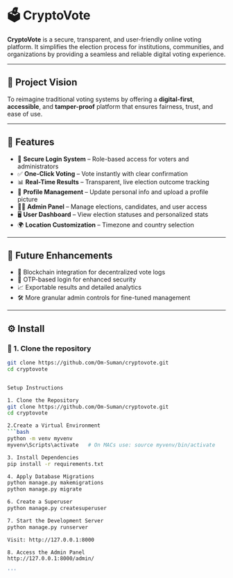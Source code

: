 # 🗳️ CryptoVote

**CryptoVote** is a secure, transparent, and user-friendly online voting platform. It simplifies the election process for institutions, communities, and organizations by providing a seamless and reliable digital voting experience.

---

## 🎯 Project Vision

To reimagine traditional voting systems by offering a **digital-first**, **accessible**, and **tamper-proof** platform that ensures fairness, trust, and ease of use.

---

## 🚀 Features

- 🔐 **Secure Login System** – Role-based access for voters and administrators  
- ✅ **One-Click Voting** – Vote instantly with clear confirmation  
- 📊 **Real-Time Results** – Transparent, live election outcome tracking  
- 🧾 **Profile Management** – Update personal info and upload a profile picture  
- 🧑‍💼 **Admin Panel** – Manage elections, candidates, and user access  
- 🖥️ **User Dashboard** – View election statuses and personalized stats  
- 🌍 **Location Customization** – Timezone and country selection

---

## 🔮 Future Enhancements

- 🔗 Blockchain integration for decentralized vote logs  
- 🔐 OTP-based login for enhanced security  
- 📈 Exportable results and detailed analytics  
- 🛠️ More granular admin controls for fine-tuned management

---

## ⚙️ Install

### 📁 1. Clone the repository

```bash
git clone https://github.com/Om-Suman/cryptovote.git
cd cryptovote


Setup Instructions

1. Clone the Repository
git clone https://github.com/Om-Suman/cryptovote.git
cd cryptovote

2.Create a Virtual Environment
```bash
python -m venv myvenv
myvenv\Scripts\activate   # On MACs use: source myvenv/bin/activate  

3. Install Dependencies
pip install -r requirements.txt

4. Apply Database Migrations
python manage.py makemigrations
python manage.py migrate

6. Create a Superuser
python manage.py createsuperuser

7. Start the Development Server
python manage.py runserver

Visit: http://127.0.0.1:8000

8. Access the Admin Panel
http://127.0.0.1:8000/admin/

'''



